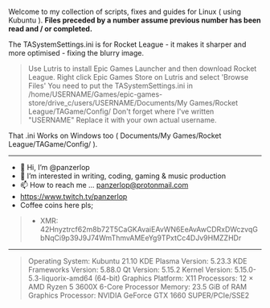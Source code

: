Welcome to my collection of scripts, fixes and guides for Linux ( using Kubuntu ).
<b> Files preceded by a number assume previous number has been read and / or completed. </b>

The TASystemSettings.ini is for Rocket League - it makes it sharper and more optimised - fixing the blurry image. 

> Use Lutris to install Epic Games Launcher and then download Rocket League. 
> Right click Epic Games Store on Lutris and select 'Browse Files'
> You need to put the TASystemSettings.ini in /home/USERNAME/Games/epic-games-store/drive_c/users/USERNAME/Documents/My Games/Rocket League/TAGame/Config/ 
> Don't forget where I've written "USERNAME"  Replace it with your own actual username.

That .ini Works on Windows too ( Documents/My Games/Rocket League/TAGame/Config/ ).

_________________________________________________________________
- 👋 Hi, I’m @panzerlop
- 👀 I’m interested in writing, coding, gaming & music production
- 📫 How to reach me ... panzerlop@protonmail.com
- https://www.twitch.tv/panzerlop
- Coffee coins here pls; 
> - XMR: 42Hnyztrcf62m8b72T5CaGKAvaiEAvWN6EeAvAwCDRxDWczvqGbNqCi9p39J9J74WmThmvAMEeYg9TPxtCc4DJv9HMZZHDr
_________________________________________________________________

> Operating System: Kubuntu 21.10
> KDE Plasma Version: 5.23.3
> KDE Frameworks Version: 5.88.0
> Qt Version: 5.15.2
> Kernel Version: 5.15.0-5.3-liquorix-amd64 (64-bit)
> Graphics Platform: X11
> Processors: 12 × AMD Ryzen 5 3600X 6-Core Processor
> Memory: 23.5 GiB of RAM
> Graphics Processor: NVIDIA GeForce GTX 1660 SUPER/PCIe/SSE2
